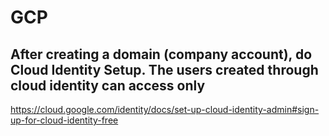 # GCP

## After creating a domain (company account), do Cloud Identity Setup. The users created through cloud identity can access only 
https://cloud.google.com/identity/docs/set-up-cloud-identity-admin#sign-up-for-cloud-identity-free
